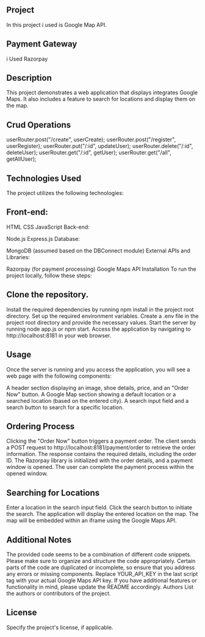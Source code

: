 ## Project
In this project i used is Google Map API.

## Payment Gateway
i Used Razorpay

## Description
This project demonstrates a web application that displays integrates Google Maps. It also includes a feature to search for locations and display them on the map.


## Crud Operations
userRouter.post("/create", userCreate);
userRouter.post("/register", userRegister);
userRouter.put("/:id", updateUser);
userRouter.delete("/:id", deleteUser);
userRouter.get("/:id", getUser);
userRouter.get("/all", getAllUser);


## Technologies Used
The project utilizes the following technologies:

## Front-end:

HTML
CSS
JavaScript
Back-end:

Node.js
Express.js
Database:

MongoDB (assumed based on the DBConnect module)
External APIs and Libraries:

Razorpay (for payment processing)
Google Maps API
Installation
To run the project locally, follow these steps:

## Clone the repository.
Install the required dependencies by running npm install in the project root directory.
Set up the required environment variables. Create a .env file in the project root directory and provide the necessary values.
Start the server by running node app.js or npm start.
Access the application by navigating to http://localhost:8181 in your web browser.
## Usage
Once the server is running and you access the application, you will see a web page with the following components:

A header section displaying an image, shoe details, price, and an "Order Now" button.
A Google Map section showing a default location or a searched location (based on the entered city).
A search input field and a search button to search for a specific location.
## Ordering Process
Clicking the "Order Now" button triggers a payment order.
The client sends a POST request to http://localhost:8181/payment/order to retrieve the order information.
The response contains the required details, including the order ID.
The Razorpay library is initialized with the order details, and a payment window is opened.
The user can complete the payment process within the opened window.
## Searching for Locations
Enter a location in the search input field.
Click the search button to initiate the search.
The application will display the entered location on the map.
The map will be embedded within an iframe using the Google Maps API.
## Additional Notes
The provided code seems to be a combination of different code snippets. Please make sure to organize and structure the code appropriately.
Certain parts of the code are duplicated or incomplete, so ensure that you address any errors or missing components.
Replace YOUR_API_KEY in the last script tag with your actual Google Maps API key.
If you have additional features or functionality in mind, please update the README accordingly.
Authors
List the authors or contributors of the project.

## License
Specify the project's license, if applicable.

